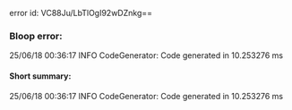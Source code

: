 error id: VC88Ju/LbTlOgI92wDZnkg==
### Bloop error:

25/06/18 00:36:17 INFO CodeGenerator: Code generated in 10.253276 ms
#### Short summary: 

25/06/18 00:36:17 INFO CodeGenerator: Code generated in 10.253276 ms